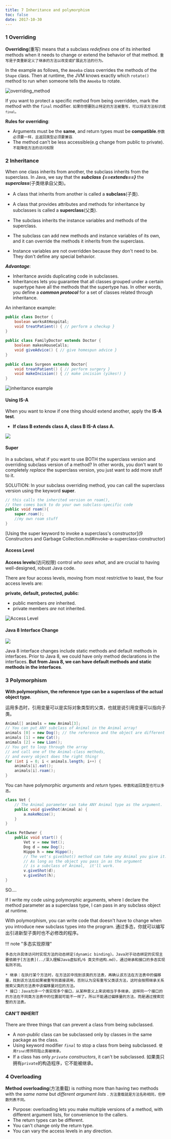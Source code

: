 ```yaml
---
title: 7 Inheritance and polymorphism
toc: false
date: 2017-10-30
---
```


### 1 Overriding

**Overriding**(重写) means that a subclass *redefines* one of its inherited methods when it needs to change or extend the behavior of that method. <small>重写是子类重新定义了继承的方法以改变或扩展此方法的行为。</small>

In the example as follows, the `Amoeba` class overrides the methods of the `Shape` class. Then at runtime, the JVM knows exactly which `rotate()` method to run when someone tells the `Amoeba` to rotate.

![overriding_method](figures/overriding_method.png)

If you want to protect a specific method from being overridden, mark the method with the `final` modifier. <small>如果你想要防止特定的方法被重写，可以将该方法标识成`final`。</small>

**Rules for overriding**:

* Arguments must be the **same**, and return types must be **compatible**.<small>参数必须要一样，且返回类型必须要兼容.</small>
* The method can't be less accessible(e.g change from public to private). <small>不能降低方法的访问权限</small>


### 2 Inheritance

When one class inherits from another, the subclass inherits from the superclass. In Java, we say that the ***subclass*** <b><i>{==extends==} </b></i> the ***superclass***(子类继承自父类)。

* A class that inherits from another is called a **subclass**(子类).
* A class that provides attributes and methods for inheritance by subclasses is called a **superclass**(父类). 


* The subclass inherits the instance variables and methods of the superclass.
* The subclass can add new methods and instance variables of its own, and it can override the methods it inherits from the superclass.
* Instance variables are not overridden because they don't need to be. They don't define any special behavior.

***Advantage***:

* Inheritance avoids duplicating code in subclasses.
* Inheritances lets you guarantee that all classes grouped under a certain supertype have all the methods that the supertype has. In other words, you define a ***common protocol*** for a set of classes related through inheritance.
 
 
An inheritance example:

```Java
public class Doctor {
    boolean worksAtHospital;
    void treatPatient() { // perform a checkup }
}
    
public class FamilyDoctor extends Doctor {
    boolean makesHouseCalls; 
    void giveAdvice() { // give homespun advice }
}
    
public class Surgeon extends Doctor{
    void treatPatient() { // perform surgery }
    void makeIncision() { // make incision (yikes!) }
}
```
    

![inheritance example](figures/inheritanceExample.png)


#### Using IS-A

When you want to know if one thing should extend another, apply the **IS-A test**.

* **If class B extends class A, class B IS-A class A.** 

![](figures/is-a-test.gif)


#### Super

In a subclass, what if you want to use BOTH the superclass version and overriding subclass version of a method? In other words, you don't want to completely *replace* the superclass version, you just want to add more stuff to it.

SOLUTION: In your subclass overriding method, you can call the superclass version using the keyword **super**.

```Java
// this calls the inherited version on roam(),
// then comes back to do your own subclass-specific code
public void roam(){
    super.roam();
    //my own roam stuff
}
```

[Using the super keyword to invoke a superclass's constructor](9 Constructors and Garbage Collection.md#invoke-a-superclass-constructor)

#### Access Level

**Access levels**(访问权限) control *who sees what*, and are crucial to having well-designed, robust Java code.

There are four access levels, moving from most restrictive to least, the four access levels are: 

**private, default, protected, public**:

* public members *_are_* inherited. 
* private members *_are_* not inherited.

![Access Level](figures/AccessLevel.jpg)

#### Java 8 Interface Change

![](figures/Java8InterfaceChange.jpg)


Java 8 interface changes include static methods and default methods in interfaces. Prior to Java 8, we could have only method declarations in the interfaces. **But from Java 8, we can have default methods and static methods in the interfaces**.


### 3 Polymorphism

**With polymorphism, the reference type can be a superclass of the actual object type**. 

运用多态时，引用变量可以是实际对象类型的父类，也就是说引用变量可以指向子类。

```Java
Animal[] animals = new Animal[3];
// You can put ANY subclass of Animal in the Animal array!
animals [0] = new Dog(); // the reference and the object are different
animals [1] = new Cat();
animals [2] = new Lion();
// You get to loop through the array 
// and call one of the Animal-class methods, 
// and every object does the right thing!
for (int i = 0; i < animals.length; i++) {
    animals[i].eat();
    animals[i].roam();
}
```

You can have polymorphic _arguments_ and _return_ types. <small>参数和返回类型也可以多态。</small>

```Java
class Vet {
    // The Animal parameter can take ANY Animal type as the argument.
    public void giveShot(Animal a) { 
        a.makeNoise(); 
    }
}

class PetOwner {
    public void start() { 
        Vet v = new Vet(); 
        Dog d = new Dog(); 
        Hippo h = new Hippo(); 
        // The vet's giveShot() method can take any Animal you give it.
        // As long as the object you pass in as the argument 
        // is a subclass of Animal,  it'll work.
        v.giveShot(d); 
        v.giveShot(h);
}
```

SO....

If I write my code using polymorphic arguments, where I declare the method parameter as a superclass type, I can pass in any subclass object at runtime.

With polymorphism, you can write code that doesn't have to change when you introduce new subclass types into the program. 通过多态，你就可以编写出引进新型子类时也不必修改的程序。 

!!! note "多态实现原理"

    多态允许具体访问时实现方法的动态绑定(dynamic binding)。Java对于动态绑定的实现主要依赖于[方法表](../深入理解Java虚拟机/6 类文件结构.md)，通过继承和接口的多态实现有所不同。
    
    * 继承：在执行某个方法时，在方法区中找到该类的方法表，再确认该方法在方法表中的偏移量，找到该方法后如果被重写则直接调用，否则认为没有重写父类该方法，这时会按照继承关系搜索父类的方法表中该偏移量对应的方法。 
    * 接口：Java允许一个类实现多个接口，从某种意义上来说相当于多继承，这样同一个接口的的方法在不同类方法表中的位置就可能不一样了。所以不能通过偏移量的方法，而是通过搜索完整的方法表。

#### CAN'T INHERIT

There are three things that can prevent a class from being subclassed.

* A *non-public* class can be subclassed only by classes in the same package as the class.
* Using keyword modifier *`final`* to stop a class from being subclassed. <small>使用`final`修饰符阻止类被继承。</small>
* If a class has only *`private` constructors*, it can't be subclassed. </small>如果类只拥有`private`的构造程序，它不能被继承。</small>



### 4 Overloading

**Method overloading**(方法重载) is nothing more than having two methods with the _same name_ but _different argument lists_ . <small>方法重载就是方法名称相同，但参数列表不同。</small>
 
* Purpose: overloading lets you make multiple versions of a method, with different argument lists, for convenience to the callers. 
* The return types can be different.
* You can't change only the return type.
* You can vary the access levels in any direction.

